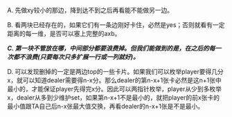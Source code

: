 A. 先做xy较小的那边，降到达不到之后再看能不能做另一边。

B. 看两块已经存在的，如果它们有一条边刚好卡住，必然是yes；否则就看有一定距离的每一维，是否可以塞上完整的axb。

***C. 第一块不管放在哪，中间部分都要浪费掉。但我们能做到的是，在之后的每一次都不浪费(只要每次只多扩展一行或一列就好)。***

D. 可以发现删掉的一定是两边top的一些卡片。如果我们可以枚举player要得几分x，就可以知道dealer需要得n-x分。那么dealer的第n-x+1张卡必然是这n+1张中最小的，才能保证player先得完x分。因此可以两指针枚举，player从少到多枚举x，dealer从多到少维护set，如果第n-x+1不是最小的，就把player的前x张卡的最小值跟TA自己后n-x张最大值交换，再看dealer的n-x+1张是不是最小。

